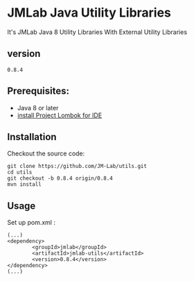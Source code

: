 JMLab Java Utility Libraries
============================

It's JMLab Java 8 Utility Libraries With External Utility Libraries

## version
	0.8.4

## Prerequisites:
* Java 8 or later
* [install Project Lombok for IDE](https://projectlombok.org/download.html)

## Installation

Checkout the source code:

    git clone https://github.com/JM-Lab/utils.git
    cd utils
    git checkout -b 0.8.4 origin/0.8.4 
    mvn install

## Usage
Set up pom.xml :

    (...)
    <dependency>
			<groupId>jmlab</groupId>
			<artifactId>jmlab-utils</artifactId>
			<version>0.8.4</version>
	</dependency>
    (...)
